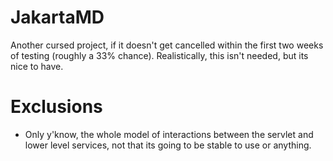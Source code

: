 # JakartaMD
Another cursed project, if it doesn't get cancelled within the first two weeks of testing (roughly a 33% chance). Realistically, this isn't needed, but its nice to have.

# Exclusions
- Only y'know, the whole model of interactions between the servlet and lower level services, not that its going to be stable to use or anything.
